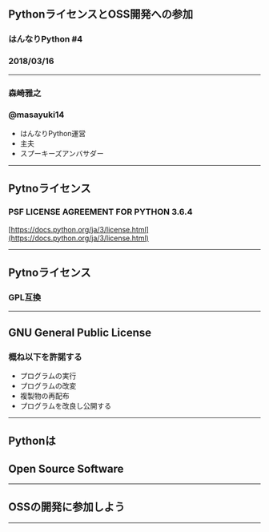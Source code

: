 ## PythonライセンスとOSS開発への参加

### はんなりPython #4
### 2018/03/16

---

### 森崎雅之

### @masayuki14

- はんなりPython運営
- 主夫
- スプーキーズアンバサダー

---

## Pytnoライセンス

### PSF LICENSE AGREEMENT FOR PYTHON 3.6.4

[https://docs.python.org/ja/3/license.html](https://docs.python.org/ja/3/license.html)

---

## Pytnoライセンス

### GPL互換

---

## GNU General Public License

### 概ね以下を許諾する

- プログラムの実行
- プログラムの改変
- 複製物の再配布
- プログラムを改良し公開する

---

## Pythonは
## Open Source Software

---

## OSSの開発に参加しよう

---
